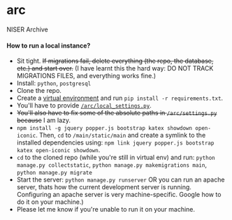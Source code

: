 # arc
NISER Archive

#### How to run a local instance?

 * Sit tight. ~~If migrations fail, delete everything (the repo, the database, etc.) and start over.~~ (I have learnt this the hard way: DO NOT TRACK MIGRATIONS FILES, and everything works fine.)
 * Install: `python`, `postgresql`
 * Clone the repo.
 * Create a [virtual environment](https://docs.python.org/3/tutorial/venv.html) and run `pip install -r requirements.txt`.
 * You'll have to provide [`/arc/local_settings.py`](https://pastebin.com/S9yV4yj5).
 * ~~You'll also have to fix some of the absolute paths in `/arc/settings.py` because~~ I am lazy.
 * `npm install -g jquery popper.js bootstrap katex showdown open-iconic`. Then, `cd` to `/main/static/main` and create a symlink to the installed dependencies using: `npm link jquery popper.js bootstrap katex open-iconic showdown`.
 * `cd` to the cloned repo (while you're still in virtual env) and run: `python manage.py collectstatic`, `python manage.py makemigrations main`, `python manage.py migrate`
 * Start the server: `python manage.py runserver` OR you can run an apache server, thats how the current development server is running. Configuring an apache server is very machine-specific. Google how to do it on your machine.)
 * Please let me know if you're unable to run it on your machine.
